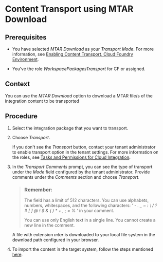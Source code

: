 <!-- loioc111710329174ab69127eb76b18d7c2c -->

# Content Transport using MTAR Download



<a name="loioc111710329174ab69127eb76b18d7c2c__prereq_wnj_stw_rcb"/>

## Prerequisites

-   You have selected *MTAR Download* as your *Transport Mode*. For more information, see [Enabling Content Transport, Cloud Foundry Environment](enabling-content-transport-cloud-foundry-environment-452c677.md).

-   You've the role *WorkspacePackagesTransport* for CF or assigned.




## Context

You can use the *MTAR Download* option to download a MTAR file/s of the integration content to be transported



<a name="loioc111710329174ab69127eb76b18d7c2c__steps_rm3_3qm_1bb"/>

## Procedure

1.  Select the integration package that you want to transport.

2.  Choose *Transport*.

    If you don't see the *Transport* button, contact your tenant administrator to enable transport option in the tenant settings. For more information on the roles, see [Tasks and Permissions for Cloud Integration](../60-Security/tasks-and-permissions-for-cloud-integration-556d557.md).

3.  In the *Transport Comments* prompt, you can see the type of transport under the *Mode* field configured by the tenant administrator. Provide comments under the *Comments* section and choose *Transport*.

    > ### Remember:  
    > The field has a limit of 512 characters. You can use alphabets, numbers, whitespaces, and the following characters: *' - . \_ ~ : \\ / ? \# \[ \] @ ! $ & \( \) \* + , ; = % '* in your comment.
    > 
    > You can use only English text in a single line. You cannot create a new line in the comment.

    A file with extension *mtar* is downloaded to your local file system in the download path configured in your browser.

4.  To import the content in the target system, follow the steps mentioned [here](https://help.sap.com/viewer/65de2977205c403bbc107264b8eccf4b/Cloud/en-US/f598f69a9be347029b7e5e7205fc7d1f.html).


